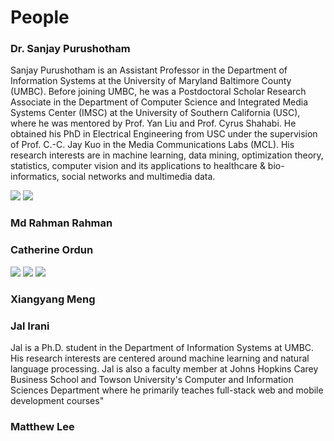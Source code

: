 # People

### Dr. Sanjay Purushotham
Sanjay Purushotham is an Assistant Professor in the Department of Information Systems at the University of Maryland Baltimore County (UMBC). Before joining UMBC, he was a Postdoctoral Scholar Research Associate in the Department of Computer Science and Integrated Media Systems Center (IMSC) at the University of Southern California (USC), where he was mentored by Prof. Yan Liu and Prof. Cyrus Shahabi. He obtained his PhD in Electrical Engineering from USC under the supervision of Prof. C.-C. Jay Kuo in the Media Communications Labs (MCL). His research interests are in machine learning, data mining, optimization theory, statistics, computer vision and its applications to healthcare & bio-informatics, social networks and multimedia data. 

<a href="https://sanjayp.is.umbc.edu/"><img src="https://img.shields.io/badge/-CV-yellow"></img></a> 
<a href="https://scholar.google.com/citations?hl=en&user=Q0iwucYAAAAJ/"><img src="https://img.shields.io/badge/-Google Scholar-blue"></img></a> 

### Md Rahman Rahman

### Catherine Ordun

<a href="https://nudratic.ghost.io/"><img src="https://img.shields.io/badge/-Blog-pink"></img></a> 
<a href="https://scholar.google.com/citations?hl=en&user=hzuDZZwAAAAJ"><img src="https://img.shields.io/badge/-Google Scholar-blue"></img></a> 
<a href="https://twitter.com/nudro"><img src="https://img.shields.io/badge/-Twitter-red"></img></a> 

### Xiangyang Meng

### Jal Irani
Jal is a Ph.D. student in the Department of Information Systems at UMBC. His research interests are centered around machine learning and natural language processing. Jal is also a faculty member at Johns Hopkins Carey Business School and Towson University's Computer and Information Sciences Department where he primarily teaches full-stack web and mobile development courses"

### Matthew Lee
